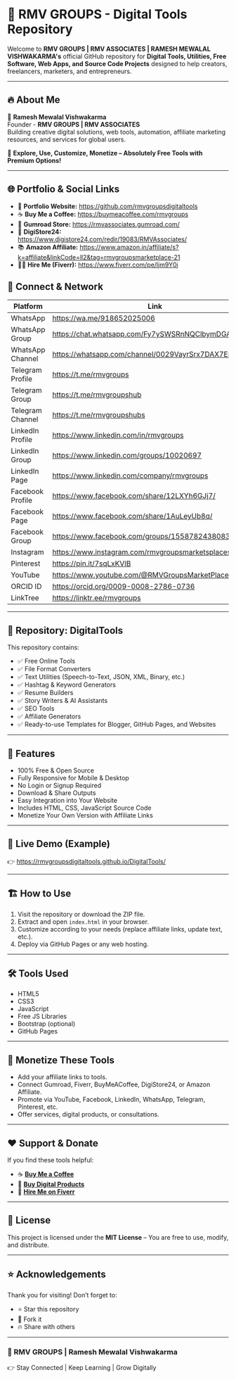# 🚀 RMV GROUPS - Digital Tools Repository

Welcome to **RMV GROUPS | RMV ASSOCIATES | RAMESH MEWALAL VISHWAKARMA's** official GitHub repository for **Digital Tools, Utilities, Free Software, Web Apps, and Source Code Projects** designed to help creators, freelancers, marketers, and entrepreneurs.

---

## 🔥 About Me

👤 **Ramesh Mewalal Vishwakarma**  
Founder - **RMV GROUPS | RMV ASSOCIATES**  
Building creative digital solutions, web tools, automation, affiliate marketing resources, and services for global users.

🌟 **Explore, Use, Customize, Monetize – Absolutely Free Tools with Premium Options!**

---

## 🌐 Portfolio & Social Links

- 🔗 **Portfolio Website:** https://github.com/rmvgroupsdigitaltools
- ☕ **Buy Me a Coffee:** https://buymeacoffee.com/rmvgroups
- 🛒 **Gumroad Store:** https://rmvassociates.gumroad.com/
- 🏪 **DigiStore24:** https://www.digistore24.com/redir/19083/RMVAssociates/
- 📚 **Amazon Affiliate:** https://www.amazon.in/affiliate/s?k=affiliate&linkCode=ll2&tag=rmvgroupsmarketplace-21
- 🧑‍💼 **Hire Me (Fiverr):** https://www.fiverr.com/pe/ljm9Y0j

## 📱 Connect & Network

| Platform       | Link |
|----------------|------|
| WhatsApp       | https://wa.me/918652025006 |
| WhatsApp Group | https://chat.whatsapp.com/Fy7ySWSRnNQClbymDGAF6b |
| WhatsApp Channel | https://whatsapp.com/channel/0029VayrSrx7DAX7En1TIY1H |
| Telegram Profile | https://t.me/rmvgroups |
| Telegram Group | https://t.me/rmvgroupshub |
| Telegram Channel | https://t.me/rmvgroupshubs |
| LinkedIn Profile | https://www.linkedin.com/in/rmvgroups |
| LinkedIn Group | https://www.linkedin.com/groups/10020697 |
| LinkedIn Page | https://www.linkedin.com/company/rmvgroups |
| Facebook Profile | https://www.facebook.com/share/12LXYh6GJj7/ |
| Facebook Page | https://www.facebook.com/share/1AuLeyUb8q/ |
| Facebook Group | https://www.facebook.com/groups/1558782438083470/ |
| Instagram | https://www.instagram.com/rmvgroupsmarketsplaces |
| Pinterest | https://pin.it/7sqLxKVlB |
| YouTube | https://www.youtube.com/@RMVGroupsMarketPlace |
| ORCID ID | https://orcid.org/0009-0008-2786-0736 |
| LinkTree | https://linktr.ee/rmvgroups |

---

## 📁 Repository: DigitalTools

This repository contains:

- ✅ Free Online Tools
- ✅ File Format Converters
- ✅ Text Utilities (Speech-to-Text, JSON, XML, Binary, etc.)
- ✅ Hashtag & Keyword Generators
- ✅ Resume Builders
- ✅ Story Writers & AI Assistants
- ✅ SEO Tools
- ✅ Affiliate Generators
- ✅ Ready-to-use Templates for Blogger, GitHub Pages, and Websites

---

## 🌟 Features

- 100% Free & Open Source
- Fully Responsive for Mobile & Desktop
- No Login or Signup Required
- Download & Share Outputs
- Easy Integration into Your Website
- Includes HTML, CSS, JavaScript Source Code
- Monetize Your Own Version with Affiliate Links

---

## 🚀 Live Demo (Example)

👉 https://rmvgroupsdigitaltools.github.io/DigitalTools/

---

## 🏗️ How to Use

1. Visit the repository or download the ZIP file.
2. Extract and open `index.html` in your browser.
3. Customize according to your needs (replace affiliate links, update text, etc.).
4. Deploy via GitHub Pages or any web hosting.

---

## 🛠️ Tools Used

- HTML5
- CSS3
- JavaScript
- Free JS Libraries
- Bootstrap (optional)
- GitHub Pages

---

## 💼 Monetize These Tools

- Add your affiliate links to tools.
- Connect Gumroad, Fiverr, BuyMeACoffee, DigiStore24, or Amazon Affiliate.
- Promote via YouTube, Facebook, LinkedIn, WhatsApp, Telegram, Pinterest, etc.
- Offer services, digital products, or consultations.

---

## ❤️ Support & Donate

If you find these tools helpful:

- ☕ **[Buy Me a Coffee](https://buymeacoffee.com/rmvgroups)**
- 🛒 **[Buy Digital Products](https://rmvassociates.gumroad.com/)**
- 🔗 **[Hire Me on Fiverr](https://www.fiverr.com/pe/ljm9Y0j)**

---

## 📜 License

This project is licensed under the **MIT License** – You are free to use, modify, and distribute.

---

## ⭐ Acknowledgements

Thank you for visiting! Don’t forget to:

- ⭐ Star this repository  
- 🍴 Fork it  
- 🔥 Share with others  

---

### 🚀 RMV GROUPS | Ramesh Mewalal Vishwakarma  
👉 Stay Connected | Keep Learning | Grow Digitally
